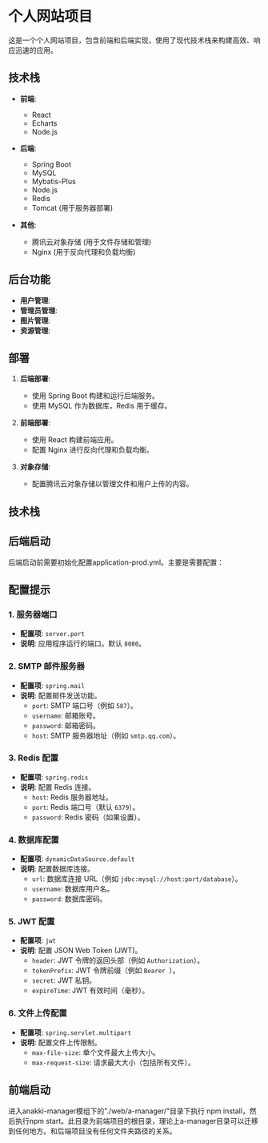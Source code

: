 # 个人网站项目

这是一个个人网站项目，包含前端和后端实现，使用了现代技术栈来构建高效、响应迅速的应用。

## 技术栈

- **前端**: 
  - React
  - Echarts
  - Node.js
 
- **后端**: 
  - Spring Boot
  - MySQL
  - Mybatis-Plus
  - Node.js
  - Redis
  - Tomcat (用于服务器部署)

- **其他**:
  - 腾讯云对象存储 (用于文件存储和管理)
  - Nginx (用于反向代理和负载均衡)

## 后台功能

- **用户管理**: 
- **管理员管理**: 
- **图片管理**: 
- **资源管理**: 

## 部署

1. **后端部署**:
   - 使用 Spring Boot 构建和运行后端服务。
   - 使用 MySQL 作为数据库，Redis 用于缓存。

2. **前端部署**:
   - 使用 React 构建前端应用。
   - 配置 Nginx 进行反向代理和负载均衡。

3. **对象存储**:
   - 配置腾讯云对象存储以管理文件和用户上传的内容。

## 技术栈

## 后端启动
后端启动前需要初始化配置application-prod.yml。主要是需要配置：
## 配置提示

### 1. 服务器端口
- **配置项**: `server.port`
- **说明**: 应用程序运行的端口。默认 `8080`。

### 2. SMTP 邮件服务器
- **配置项**: `spring.mail`
- **说明**: 配置邮件发送功能。
  - `port`: SMTP 端口号（例如 `587`）。
  - `username`: 邮箱账号。
  - `password`: 邮箱密码。
  - `host`: SMTP 服务器地址（例如 `smtp.qq.com`）。

### 3. Redis 配置
- **配置项**: `spring.redis`
- **说明**: 配置 Redis 连接。
  - `host`: Redis 服务器地址。
  - `port`: Redis 端口号（默认 `6379`）。
  - `password`: Redis 密码（如果设置）。

### 4. 数据库配置
- **配置项**: `dynamicDataSource.default`
- **说明**: 配置数据库连接。
  - `url`: 数据库连接 URL（例如 `jdbc:mysql://host:port/database`）。
  - `username`: 数据库用户名。
  - `password`: 数据库密码。

### 5. JWT 配置
- **配置项**: `jwt`
- **说明**: 配置 JSON Web Token (JWT)。
  - `header`: JWT 令牌的返回头部（例如 `Authorization`）。
  - `tokenPrefix`: JWT 令牌前缀（例如 `Bearer `）。
  - `secret`: JWT 私钥。
  - `expireTime`: JWT 有效时间（毫秒）。

### 6. 文件上传配置
- **配置项**: `spring.servlet.multipart`
- **说明**: 配置文件上传限制。
  - `max-file-size`: 单个文件最大上传大小。
  - `max-request-size`: 请求最大大小（包括所有文件）。
## 前端启动
进入anakki-manager模组下的"./web/a-manager/"目录下执行 npm install，然后执行npm start。此目录为前端项目的根目录，理论上a-manager目录可以迁移到任何地方。和后端项目没有任何文件夹路径的关系。


